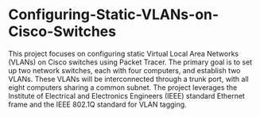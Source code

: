 # Configuring-Static-VLANs-on-Cisco-Switches
This project focuses on configuring static Virtual Local Area Networks (VLANs) on Cisco switches using Packet Tracer. The primary goal is to set up two network switches, each with four computers, and establish two VLANs. These VLANs will be interconnected through a trunk port, with all eight computers sharing a common subnet. The project leverages the Institute of Electrical and Electronics Engineers (IEEE) standard Ethernet frame and the IEEE 802.1Q standard for VLAN tagging.

